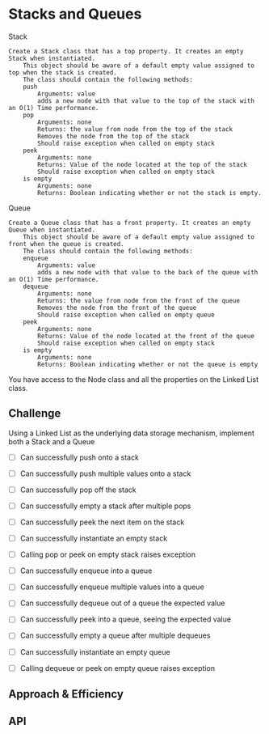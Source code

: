 # Stacks and Queues

Stack

    Create a Stack class that has a top property. It creates an empty Stack when instantiated.
        This object should be aware of a default empty value assigned to top when the stack is created.
        The class should contain the following methods:
        push
            Arguments: value
            adds a new node with that value to the top of the stack with an O(1) Time performance.
        pop
            Arguments: none
            Returns: the value from node from the top of the stack
            Removes the node from the top of the stack
            Should raise exception when called on empty stack
        peek
            Arguments: none
            Returns: Value of the node located at the top of the stack
            Should raise exception when called on empty stack
        is empty
            Arguments: none
            Returns: Boolean indicating whether or not the stack is empty.

Queue

    Create a Queue class that has a front property. It creates an empty Queue when instantiated.
        This object should be aware of a default empty value assigned to front when the queue is created.
        The class should contain the following methods:
        enqueue
            Arguments: value
            adds a new node with that value to the back of the queue with an O(1) Time performance.
        dequeue
            Arguments: none
            Returns: the value from node from the front of the queue
            Removes the node from the front of the queue
            Should raise exception when called on empty queue
        peek
            Arguments: none
            Returns: Value of the node located at the front of the queue
            Should raise exception when called on empty stack
        is empty
            Arguments: none
            Returns: Boolean indicating whether or not the queue is empty

You have access to the Node class and all the properties on the Linked List class.
## Challenge

Using a Linked List as the underlying data storage mechanism,
implement both a Stack and a Queue

- [ ] Can successfully push onto a stack
- [ ] Can successfully push multiple values onto a stack
- [ ] Can successfully pop off the stack
- [ ] Can successfully empty a stack after multiple pops
- [ ] Can successfully peek the next item on the stack
- [ ] Can successfully instantiate an empty stack
- [ ] Calling pop or peek on empty stack raises exception
- [ ] Can successfully enqueue into a queue
- [ ] Can successfully enqueue multiple values into a queue
- [ ] Can successfully dequeue out of a queue the expected value
- [ ] Can successfully peek into a queue, seeing the expected value
- [ ] Can successfully empty a queue after multiple dequeues
- [ ] Can successfully instantiate an empty queue
- [ ] Calling dequeue or peek on empty queue raises exception


## Approach & Efficiency
<!-- What approach did you take? Why? What is the Big O space/time for this approach? -->

## API
<!-- Description of each method publicly available to your Stack and Queue-->
